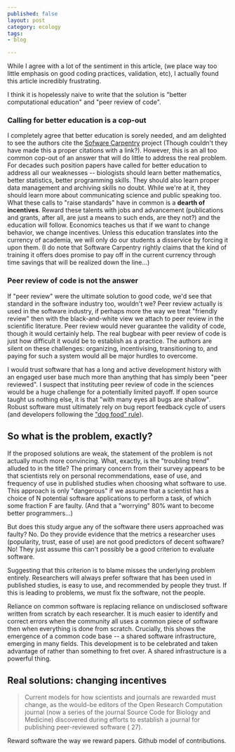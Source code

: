 ```yaml
---
published: false
layout: post
category: ecology
tags: 
- blog

---
```



 
While I agree with a lot of the sentiment in this article, (we place way too little emphasis on good coding practices, validation, etc), I actually found this article incredibly frustrating. 

I think it is hopelessly naive to write that the solution is "better computational education" and "peer review of code".  

### Calling for better education is a cop-out

I completely agree that better education is sorely needed,
and am delighted to see the authors cite the [Sofware
Carpentry](http://softwarecarpentry.org) project (Though couldn't they
have made this a proper citations with a link?).  However, this is an
all too common cop-out of an answer that will do little to address the
real problem. For decades such position papers have called for better
education to address all our weaknesses -- biologists should learn better
mathematics, better statistics, better programming skills.  They should
also learn proper data management and archiving skills no doubt.
While we're at it, they should learn more about communicating science
and public speaking too.  What these calls to "raise standards" have in
common is a **dearth of incentives**.  Reward these talents with jobs and
advancement (publications and grants, after all, are just a means to such
ends, are they not?) and the education will follow.  Economics teaches
us that if we want to change behavior, we change incentives. Unless
this education translates into the currency of academia, we will only
do our students a disservice by forcing it upon them.  (I do note that
Software Carpentry rightly claims that the kind of training it offers
does promise to pay off in the current currency through time savings
that will be realized down the line...)

### Peer review of code is not the answer

If "peer review" were the ultimate solution to good code, we'd see that
standard in the software industry too, wouldn't we? Peer review actually is used in the software industry, if perhaps more the way we treat "friendly review" then with the black-and-white view we attach to peer review in the scientific literature.  Peer review would never guarantee the validity of code, though it would certainly help. The real bugbear with peer review of code is just how difficult it would be to establish as a practice.  The authors are silent on these challenges: organizing, incentivising, transitioning to, and paying for such a system would all be major hurdles to overcome. 


I would trust software that has a long and active development history with an engaged user base much more than anything that has simply been "peer reviewed".   I suspect that instituting peer review of code in the sciences would be a huge challenge for a potentially limited payoff. If open source taught us nothing else, it is that "with many eyes all
bugs are shallow".  Robust software must ultimately rely on bug report
feedback cycle of users (and developers following the ["dog food" rule]()).


## So what is the problem, exactly?

If the proposed solutions are weak, the statement of the problem is not actually much more convincing.  What, exactly, is the "troubling trend" alluded to in the title?  The primary concern from their survey appears to be that scientists rely on personal recommendations, ease of use, and frequency of use in published studies when choosing what software to use.  This approach is only "dangerous" if we assume that a scientist has a choice of N potential software applications to perform a task, of which some fraction F are faulty. (And that a "worrying" 80% want to become better programmers...)

But does this study argue any of the software there users approached was faulty? No.  Do they provide evidence that the metrics a researcher uses (popularity, trust, ease of use) are not good predictors of decent software? No!  They just assume this can't possibly be a good criterion to evaluate software. 

Suggesting that this criterion is to blame misses the underlying problem entirely.  Researchers will always prefer software that has been used in published studies, is easy to use, and recommended by people they trust.  If this is leading to problems, we must fix the software, not the people. 

Reliance on common software is replacing reliance on undisclosed software written from scratch by each researcher.  It is much easier to identify and correct errors when the community all uses a common piece of software then when everything is done from scratch.  Crucially, this shows the emergence of a common code base -- a shared software infrastructure, emerging in many fields.  This development is to be celebrated and taken advantage of rather than something to fret over. A shared infrastructure is a powerful thing.

## Real solutions: changing incentives

> Current models for how scientists and journals are rewarded must change, as the would-be editors of the Open Research Computation journal (now a series of the journal Source Code for Biology and Medicine) discovered during efforts to establish a journal for publishing peer-reviewed software ( 27).

Reward software the way we reward papers.  Github model of contributions. 

